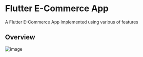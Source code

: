 # Flutter E-Commerce App

A Flutter E-Commerce App Implemented using various of features 

## Overview
![image](https://github.com/A7madGX/E-Commerce-Clean-Architecture/assets/104039634/201ba460-0745-4090-a073-b3481fe14f47)


